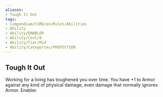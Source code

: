 ```yaml
---
aliases:
- Tough It Out
tags:
- Compendium/CSRD/en/Rules/Abilities
- Ability
- Ability/ENABLER
- Ability/Cost/0
- Ability/Tier/Mid
- Ability/Categories/PROTECTION
---
```


  
## Tough It Out  
Working for a living has toughened you over time. You have +1 to Armor against any kind of physical damage, even damage that normally ignores Armor. Enabler. 